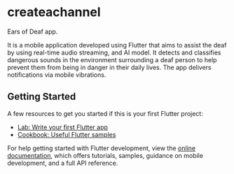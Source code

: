 # createachannel

Ears of Deaf app.

It is a mobile application developed using Flutter that aims to assist the deaf by using real-time audio streaming, and AI model.
It detects and classifies dangerous sounds in the environment surrounding a deaf person to help prevent them from being in danger in their daily lives. The app delivers notifications via mobile vibrations.


## Getting Started


A few resources to get you started if this is your first Flutter project:

- [Lab: Write your first Flutter app](https://docs.flutter.dev/get-started/codelab)
- [Cookbook: Useful Flutter samples](https://docs.flutter.dev/cookbook)

For help getting started with Flutter development, view the
[online documentation](https://docs.flutter.dev/), which offers tutorials,
samples, guidance on mobile development, and a full API reference.
